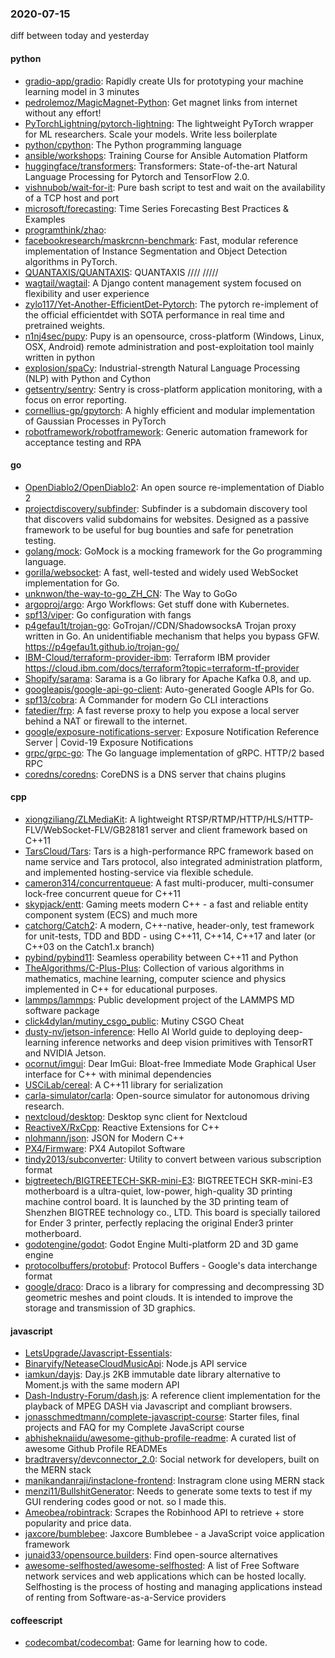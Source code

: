 ### 2020-07-15
diff between today and yesterday

#### python
* [gradio-app/gradio](https://github.com/gradio-app/gradio): Rapidly create UIs for prototyping your machine learning model in 3 minutes
* [pedrolemoz/MagicMagnet-Python](https://github.com/pedrolemoz/MagicMagnet-Python): Get magnet links from internet without any effort! 
* [PyTorchLightning/pytorch-lightning](https://github.com/PyTorchLightning/pytorch-lightning): The lightweight PyTorch wrapper for ML researchers. Scale your models. Write less boilerplate
* [python/cpython](https://github.com/python/cpython): The Python programming language
* [ansible/workshops](https://github.com/ansible/workshops): Training Course for Ansible Automation Platform
* [huggingface/transformers](https://github.com/huggingface/transformers): Transformers: State-of-the-art Natural Language Processing for Pytorch and TensorFlow 2.0.
* [vishnubob/wait-for-it](https://github.com/vishnubob/wait-for-it): Pure bash script to test and wait on the availability of a TCP host and port
* [microsoft/forecasting](https://github.com/microsoft/forecasting): Time Series Forecasting Best Practices & Examples
* [programthink/zhao](https://github.com/programthink/zhao): 
* [facebookresearch/maskrcnn-benchmark](https://github.com/facebookresearch/maskrcnn-benchmark): Fast, modular reference implementation of Instance Segmentation and Object Detection algorithms in PyTorch.
* [QUANTAXIS/QUANTAXIS](https://github.com/QUANTAXIS/QUANTAXIS): QUANTAXIS   //// ///// 
* [wagtail/wagtail](https://github.com/wagtail/wagtail): A Django content management system focused on flexibility and user experience
* [zylo117/Yet-Another-EfficientDet-Pytorch](https://github.com/zylo117/Yet-Another-EfficientDet-Pytorch): The pytorch re-implement of the official efficientdet with SOTA performance in real time and pretrained weights.
* [n1nj4sec/pupy](https://github.com/n1nj4sec/pupy): Pupy is an opensource, cross-platform (Windows, Linux, OSX, Android) remote administration and post-exploitation tool mainly written in python
* [explosion/spaCy](https://github.com/explosion/spaCy):  Industrial-strength Natural Language Processing (NLP) with Python and Cython
* [getsentry/sentry](https://github.com/getsentry/sentry): Sentry is cross-platform application monitoring, with a focus on error reporting.
* [cornellius-gp/gpytorch](https://github.com/cornellius-gp/gpytorch): A highly efficient and modular implementation of Gaussian Processes in PyTorch
* [robotframework/robotframework](https://github.com/robotframework/robotframework): Generic automation framework for acceptance testing and RPA

#### go
* [OpenDiablo2/OpenDiablo2](https://github.com/OpenDiablo2/OpenDiablo2): An open source re-implementation of Diablo 2
* [projectdiscovery/subfinder](https://github.com/projectdiscovery/subfinder): Subfinder is a subdomain discovery tool that discovers valid subdomains for websites. Designed as a passive framework to be useful for bug bounties and safe for penetration testing.
* [golang/mock](https://github.com/golang/mock): GoMock is a mocking framework for the Go programming language.
* [gorilla/websocket](https://github.com/gorilla/websocket): A fast, well-tested and widely used WebSocket implementation for Go.
* [unknwon/the-way-to-go_ZH_CN](https://github.com/unknwon/the-way-to-go_ZH_CN): The Way to GoGo 
* [argoproj/argo](https://github.com/argoproj/argo): Argo Workflows: Get stuff done with Kubernetes.
* [spf13/viper](https://github.com/spf13/viper): Go configuration with fangs
* [p4gefau1t/trojan-go](https://github.com/p4gefau1t/trojan-go): GoTrojan//CDN/ShadowsocksA Trojan proxy written in Go. An unidentifiable mechanism that helps you bypass GFW. https://p4gefau1t.github.io/trojan-go/
* [IBM-Cloud/terraform-provider-ibm](https://github.com/IBM-Cloud/terraform-provider-ibm): Terraform IBM provider https://cloud.ibm.com/docs/terraform?topic=terraform-tf-provider
* [Shopify/sarama](https://github.com/Shopify/sarama): Sarama is a Go library for Apache Kafka 0.8, and up.
* [googleapis/google-api-go-client](https://github.com/googleapis/google-api-go-client): Auto-generated Google APIs for Go.
* [spf13/cobra](https://github.com/spf13/cobra): A Commander for modern Go CLI interactions
* [fatedier/frp](https://github.com/fatedier/frp): A fast reverse proxy to help you expose a local server behind a NAT or firewall to the internet.
* [google/exposure-notifications-server](https://github.com/google/exposure-notifications-server): Exposure Notification Reference Server | Covid-19 Exposure Notifications
* [grpc/grpc-go](https://github.com/grpc/grpc-go): The Go language implementation of gRPC. HTTP/2 based RPC
* [coredns/coredns](https://github.com/coredns/coredns): CoreDNS is a DNS server that chains plugins

#### cpp
* [xiongziliang/ZLMediaKit](https://github.com/xiongziliang/ZLMediaKit): A lightweight RTSP/RTMP/HTTP/HLS/HTTP-FLV/WebSocket-FLV/GB28181 server and client framework based on C++11
* [TarsCloud/Tars](https://github.com/TarsCloud/Tars): Tars is a high-performance RPC framework based on name service and Tars protocol, also integrated administration platform, and implemented hosting-service via flexible schedule.
* [cameron314/concurrentqueue](https://github.com/cameron314/concurrentqueue): A fast multi-producer, multi-consumer lock-free concurrent queue for C++11
* [skypjack/entt](https://github.com/skypjack/entt): Gaming meets modern C++ - a fast and reliable entity component system (ECS) and much more
* [catchorg/Catch2](https://github.com/catchorg/Catch2): A modern, C++-native, header-only, test framework for unit-tests, TDD and BDD - using C++11, C++14, C++17 and later (or C++03 on the Catch1.x branch)
* [pybind/pybind11](https://github.com/pybind/pybind11): Seamless operability between C++11 and Python
* [TheAlgorithms/C-Plus-Plus](https://github.com/TheAlgorithms/C-Plus-Plus): Collection of various algorithms in mathematics, machine learning, computer science and physics implemented in C++ for educational purposes.
* [lammps/lammps](https://github.com/lammps/lammps): Public development project of the LAMMPS MD software package
* [click4dylan/mutiny_csgo_public](https://github.com/click4dylan/mutiny_csgo_public): Mutiny CSGO Cheat
* [dusty-nv/jetson-inference](https://github.com/dusty-nv/jetson-inference): Hello AI World guide to deploying deep-learning inference networks and deep vision primitives with TensorRT and NVIDIA Jetson.
* [ocornut/imgui](https://github.com/ocornut/imgui): Dear ImGui: Bloat-free Immediate Mode Graphical User interface for C++ with minimal dependencies
* [USCiLab/cereal](https://github.com/USCiLab/cereal): A C++11 library for serialization
* [carla-simulator/carla](https://github.com/carla-simulator/carla): Open-source simulator for autonomous driving research.
* [nextcloud/desktop](https://github.com/nextcloud/desktop):  Desktop sync client for Nextcloud
* [ReactiveX/RxCpp](https://github.com/ReactiveX/RxCpp): Reactive Extensions for C++
* [nlohmann/json](https://github.com/nlohmann/json): JSON for Modern C++
* [PX4/Firmware](https://github.com/PX4/Firmware): PX4 Autopilot Software
* [tindy2013/subconverter](https://github.com/tindy2013/subconverter): Utility to convert between various subscription format
* [bigtreetech/BIGTREETECH-SKR-mini-E3](https://github.com/bigtreetech/BIGTREETECH-SKR-mini-E3): BIGTREETECH SKR-mini-E3 motherboard is a ultra-quiet, low-power, high-quality 3D printing machine control board. It is launched by the 3D printing team of Shenzhen BIGTREE technology co., LTD. This board is specially tailored for Ender 3 printer, perfectly replacing the original Ender3 printer motherboard.
* [godotengine/godot](https://github.com/godotengine/godot): Godot Engine  Multi-platform 2D and 3D game engine
* [protocolbuffers/protobuf](https://github.com/protocolbuffers/protobuf): Protocol Buffers - Google's data interchange format
* [google/draco](https://github.com/google/draco): Draco is a library for compressing and decompressing 3D geometric meshes and point clouds. It is intended to improve the storage and transmission of 3D graphics.

#### javascript
* [LetsUpgrade/Javascript-Essentials](https://github.com/LetsUpgrade/Javascript-Essentials): 
* [Binaryify/NeteaseCloudMusicApi](https://github.com/Binaryify/NeteaseCloudMusicApi):  Node.js API service
* [iamkun/dayjs](https://github.com/iamkun/dayjs):  Day.js 2KB immutable date library alternative to Moment.js with the same modern API
* [Dash-Industry-Forum/dash.js](https://github.com/Dash-Industry-Forum/dash.js): A reference client implementation for the playback of MPEG DASH via Javascript and compliant browsers.
* [jonasschmedtmann/complete-javascript-course](https://github.com/jonasschmedtmann/complete-javascript-course): Starter files, final projects and FAQ for my Complete JavaScript course
* [abhisheknaiidu/awesome-github-profile-readme](https://github.com/abhisheknaiidu/awesome-github-profile-readme): A curated list of awesome Github Profile READMEs
* [bradtraversy/devconnector_2.0](https://github.com/bradtraversy/devconnector_2.0): Social network for developers, built on the MERN stack
* [manikandanraji/instaclone-frontend](https://github.com/manikandanraji/instaclone-frontend): Instragram clone using MERN stack
* [menzi11/BullshitGenerator](https://github.com/menzi11/BullshitGenerator): Needs to generate some texts to test if my GUI rendering codes good or not. so I made this.
* [Ameobea/robintrack](https://github.com/Ameobea/robintrack): Scrapes the Robinhood API to retrieve + store popularity and price data.
* [jaxcore/bumblebee](https://github.com/jaxcore/bumblebee): Jaxcore Bumblebee - a JavaScript voice application framework
* [junaid33/opensource.builders](https://github.com/junaid33/opensource.builders): Find open-source alternatives
* [awesome-selfhosted/awesome-selfhosted](https://github.com/awesome-selfhosted/awesome-selfhosted): A list of Free Software network services and web applications which can be hosted locally. Selfhosting is the process of hosting and managing applications instead of renting from Software-as-a-Service providers

#### coffeescript
* [codecombat/codecombat](https://github.com/codecombat/codecombat): Game for learning how to code.
